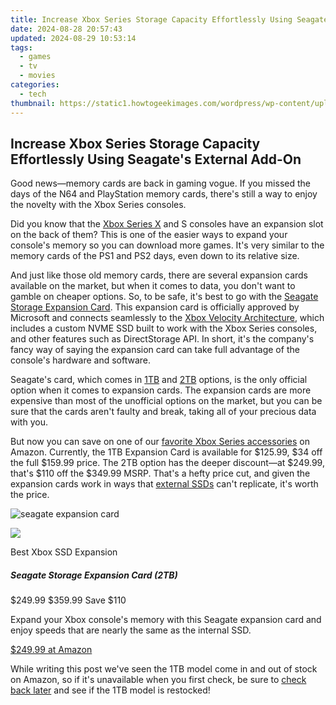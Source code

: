 ```yaml
---
title: Increase Xbox Series Storage Capacity Effortlessly Using Seagate's External Add-On
date: 2024-08-28 20:57:43
updated: 2024-08-29 10:53:14
tags:
  - games
  - tv
  - movies
categories:
  - tech
thumbnail: https://static1.howtogeekimages.com/wordpress/wp-content/uploads/2024/02/52687744583_ed56618b58_o.jpg
---
```


## Increase Xbox Series Storage Capacity Effortlessly Using Seagate's External Add-On

Good news—memory cards are back in gaming vogue. If you missed the days of the N64 and PlayStation memory cards, there's still a way to enjoy the novelty with the Xbox Series consoles.

 Did you know that the [Xbox Series X](https://www.gamestop.com/consoles-hardware/xbox-series-x%7Cs/consoles/products/microsoft-xbox-series-x-console/229056.html) and S consoles have an expansion slot on the back of them? This is one of the easier ways to expand your console's memory so you can download more games. It's very similar to the memory cards of the PS1 and PS2 days, even down to its relative size.

 And just like those old memory cards, there are several expansion cards available on the market, but when it comes to data, you don't want to gamble on cheaper options. So, to be safe, it's best to go with the [Seagate Storage Expansion Card](https://www.amazon.com/gp/product/B08K3S6WJM?tag=hotoge-20&ascsubtag=UUhtgUeUpU2002176&asc%5Frefurl=https%3A%2F%2Fwww.howtogeek.com%2Fxbox-expansion-card-deal%2F&asc%5Fcampaign=Affiliate). This expansion card is officially approved by Microsoft and connects seamlessly to the [Xbox Velocity Architecture](https://news.xbox.com/en-us/2020/07/14/a-closer-look-at-xbox-velocity-architecture/), which includes a custom NVME SSD built to work with the Xbox Series consoles, and other features such as DirectStorage API. In short, it's the company's fancy way of saying the expansion card can take full advantage of the console's hardware and software. 

 Seagate's card, which comes in [1TB](https://www.amazon.com/gp/product/B08K3S6WJM?tag=hotoge-20&ascsubtag=UUhtgUeUpU2002176&asc%5Frefurl=https%3A%2F%2Fwww.howtogeek.com%2Fxbox-expansion-card-deal%2F&asc%5Fcampaign=Affiliate) and [2TB](https://www.amazon.com/gp/product/B09BJYXMDW?th=1&tag=hotoge-20&ascsubtag=UUhtgUeUpU2002176&asc%5Frefurl=https%3A%2F%2Fwww.howtogeek.com%2Fxbox-expansion-card-deal%2F&asc%5Fcampaign=Affiliate) options, is the only official option when it comes to expansion cards. The expansion cards are more expensive than most of the unofficial options on the market, but you can be sure that the cards aren't faulty and break, taking all of your precious data with you.

 But now you can save on one of our [favorite Xbox Series accessories](https://fox-cloud.techidaily.com/new-optimizing-your-project-b-roll-utilization-tips-for-2024/) on Amazon. Currently, the 1TB Expansion Card is available for $125.99, $34 off the full $159.99 price. The 2TB option has the deeper discount—at $249.99, that's $110 off the $349.99 MSRP. That's a hefty price cut, and given the expansion cards work in ways that [external SSDs](https://screen-capture.techidaily.com/new-optimize-logitech-footage-background-free-method/) can't replicate, it's worth the price.

![seagate expansion card](https://static1.howtogeekimages.com/wordpress/wp-content/uploads/2023/12/seagate-expansion-card.png) 

![](https://static1.howtogeekimages.com/wordpresshttps://static0.howtogeekimages.com/wordpress/wp-content/uploads/2024/01/htg-best-of-2024-1.png) 

Best Xbox SSD Expansion

#####  Seagate Storage Expansion Card (2TB)

$249.99 $359.99 Save $110 

Expand your Xbox console's memory with this Seagate expansion card and enjoy speeds that are nearly the same as the internal SSD.

[$249.99 at Amazon](https://www.amazon.com/gp/product/B09BJYXMDW?th=1&tag=hotoge-20&ascsubtag=UUhtgUeUpU2002176&asc%5Frefurl=https%3A%2F%2Fwww.howtogeek.com%2Fxbox-expansion-card-deal%2F&asc%5Fcampaign=Affiliate) 

 While writing this post we've seen the 1TB model come in and out of stock on Amazon, so if it's unavailable when you first check, be sure to [check back later](https://www.amazon.com/gp/product/B08K3S6WJM?tag=hotoge-20&ascsubtag=UUhtgUeUpU2002176&asc%5Frefurl=https%3A%2F%2Fwww.howtogeek.com%2Fxbox-expansion-card-deal%2F&asc%5Fcampaign=Affiliate) and see if the 1TB model is restocked!

<ins class="adsbygoogle"
     style="display:block"
     data-ad-format="autorelaxed"
     data-ad-client="ca-pub-7571918770474297"
     data-ad-slot="1223367746"></ins>



<ins class="adsbygoogle"
     style="display:block"
     data-ad-client="ca-pub-7571918770474297"
     data-ad-slot="8358498916"
     data-ad-format="auto"
     data-full-width-responsive="true"></ins>
